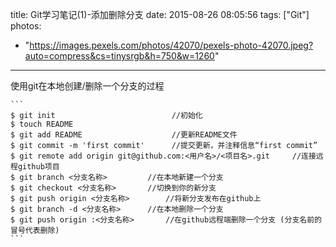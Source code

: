 title: Git学习笔记(1)-添加删除分支
date: 2015-08-26 08:05:56
tags: ["Git"]
photos:
  - "https://images.pexels.com/photos/42070/pexels-photo-42070.jpeg?auto=compress&cs=tinysrgb&h=750&w=1260"
---
 使用git在本地创建/删除一个分支的过程

    ```
    $ git init            				//初始化
    $ touch README
    $ git add README        			//更新README文件
    $ git commit -m 'first commit' 		//提交更新，并注释信息“first commit”
    $ git remote add origin git@github.com:<用户名>/<项目名>.git     //连接远程github项目
    $ git branch <分支名称>			//在本地新建一个分支
    $ git checkout <分支名称>		//切换到你的新分支
    $ git push origin <分支名称>		//将新分支发布在github上
    $ git branch -d <分支名称>		//在本地删除一个分支
    $ git push origin :<分支名称>  		//在github远程端删除一个分支 (分支名前的冒号代表删除)
    ```
